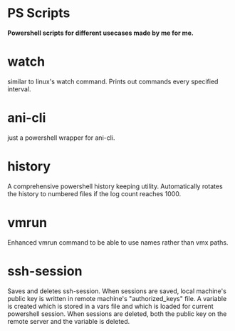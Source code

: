 PS Scripts
==========
**Powershell scripts for different usecases made by me for me.**

# watch   

similar to linux's watch command. Prints out commands every specified interval.

# ani-cli

just a powershell wrapper for ani-cli.

# history  

A comprehensive powershell history keeping utility. Automatically rotates the history to numbered files if the log count reaches 1000.

# vmrun   
 
Enhanced vmrun command to be able to use names rather than vmx paths. 

# ssh-session 

Saves and deletes ssh-session. When sessions are saved, local machine's public key is written in remote machine's "authorized_keys" file. A variable is created which is stored in a vars file and which is loaded for current powershell session. When sessions are deleted, both the public key on the remote server and the variable is deleted.

